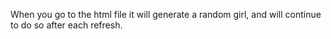 When you go to the html file it will generate a random girl, and will continue to do so after each refresh.
